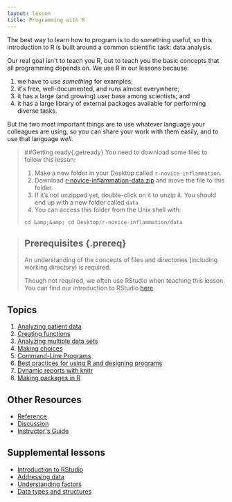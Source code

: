 ```yaml
---
layout: lesson
title: Programming with R
---
```

The best way to learn how to program is to do something useful,
so this introduction to R is built around a common scientific task:
data analysis.

Our real goal isn't to teach you R,
but to teach you the basic concepts that all programming depends on.
We use R in our lessons because:

1.  we have to use *something* for examples;
2.  it's free, well-documented, and runs almost everywhere;
3.  it has a large (and growing) user base among scientists; and
4.  it has a large library of external packages available for performing diverse tasks.

But the two most important things are
to use whatever language your colleagues are using,
so you can share your work with them easily,
and to use that language *well*.


>##Getting ready{.getready}
>You need to download some files to follow this lesson:
>
>1. Make a new folder in your Desktop called ```r-novice-inflammation```.
>2. Download [r-novice-inflammation-data.zip](./r-novice-inflammation-data.zip) and move the file to this folder.
>3. If it’s not unzipped yet, double-click on it to unzip it. You should end up with a new folder called ```data```
>4. You can access this folder from the Unix shell with:
>```
>cd &amp;&amp; cd Desktop/r-novice-inflammation/data
>```

> ## Prerequisites {.prereq}
>
> An understanding of the concepts of files and directories (including working
>directory) is required.
>
> Though not required, we often use RStudio when teaching this lesson.
> You can find our introduction to RStudio [here](01-supp-intro-rstudio.html).

## Topics

1.  [Analyzing patient data](01-starting-with-data.html)
2.  [Creating functions](02-func-R.html)
3.  [Analyzing multiple data sets](03-loops-R.html)
4.  [Making choices](04-cond.html)
5.  [Command-Line Programs](05-cmdline.html)
6.  [Best practices for using R and designing programs](06-best-practices-R.html)
7.  [Dynamic reports with knitr](07-knitr-R.html)
8.  [Making packages in R](08-making-packages-R.html)

## Other Resources

*   [Reference](reference.html)
*   [Discussion](discussion.html)
*   [Instructor's Guide](instructors.html)

## Supplemental lessons

*   [Introduction to RStudio](01-supp-intro-rstudio.html)
*   [Addressing data](01-supp-addressing-data.html)
*   [Understanding factors](01-supp-factors.html)
*   [Data types and structures](01-supp-data-structures.html)
